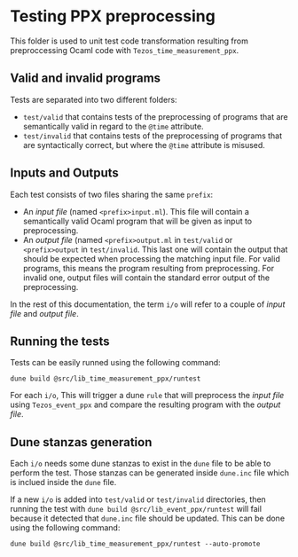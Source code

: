 
# Testing PPX preprocessing

This folder is used to unit test code transformation resulting
from preproccessing Ocaml code with `Tezos_time_measurement_ppx`.

## Valid and invalid programs

Tests are separated into two different folders:
* `test/valid` that contains tests of the preprocessing of programs
   that are semantically valid in regard to the `@time` attribute.
* `test/invalid` that contains tests of the preprocessing of programs
   that are syntactically correct, but where the `@time` attribute
   is misused.

## Inputs and Outputs

Each test consists of two files sharing the same `prefix`:
* An *input file* (named `<prefix>input.ml`). This file will contain
  a semantically valid Ocaml program that will be given as input to
  preprocessing.
* An *output file* (named `<prefix>output.ml` in `test/valid` or 
  `<prefix>output` in `test/invalid`. This last one will contain
  the output that should be expected when processing the matching
  input file. For valid programs, this means the program resulting
  from preprocessing. For invalid one, output files will contain
  the standard error output of the preprocessing.
  
In the rest of this documentation, the term `i/o` will refer to a
couple of *input file* and *output file*.

## Running the tests

Tests can be easily runned using the following command:
```
dune build @src/lib_time_measurement_ppx/runtest
```
For each `i/o`, This will trigger a dune `rule` that will preprocess
the *input file* using `Tezos_event_ppx` and compare the resulting
program with the *output file*.
  
## Dune stanzas generation

Each `i/o` needs some dune stanzas to exist in the `dune` file to be
able to perform the test. Those stanzas can be generated inside
`dune.inc` file which is inclued inside the `dune` file.

If a new `i/o` is added into `test/valid` or `test/invalid` directories,
then running the test with `dune build @src/lib_event_ppx/runtest`
will fail because it detected that `dune.inc` file should be updated.
This can be done using the following command:

```
dune build @src/lib_time_measurement_ppx/runtest --auto-promote
```

